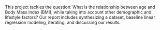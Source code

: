 This project tackles the question: What is the relationship between age and Body Mass Index (BMI), while taking into account other demographic and lifestyle factors? Our report includes synthesizing a dataset, baseline linear regression modeling, iterating, and discussing our results. 
